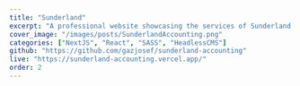 ```yaml
---
title: "Sunderland"
excerpt: "A professional website showcasing the services of Sunderland Accounting."
cover_image: "/images/posts/SunderlandAccounting.png"
categories: ["NextJS", "React", "SASS", "HeadlessCMS"]
github: "https://github.com/gazjosef/sunderland-accounting"
live: "https://sunderland-accounting.vercel.app/"
order: 2
---
```

